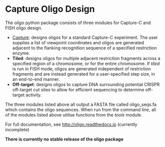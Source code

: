 Capture Oligo Design
====================

The *oligo* python package consists of three modules for Capture-C and FISH oligo design.

* [Capture](http://oligo.rtfd.io/en/latest/capture.html): designs oligos for a standard Capture-C experiment. The user supplies a list of viewpoint coordinates and oligos are generated adjacent to the flanking recognition sequence of a specified restriction enzyme.
* **Tiled**: designs oligos for multiple adjacent restriction fragments across a specified region of a chromosome, or for the entire chromosome. If *tiled* is run in FISH mode, oligos are generated independent of restriction fragments and
  are instead generated for a user-specified step size, in an end-to-end manner.
* **Off-target**: designs oligos to capture DNA surrounding potential CRISPR off-target cut sites to allow for efficient sequencing to determine off-target activity.

The three modules listed above all output a FASTA file called oligo_seqs.fa which contains the oligo sequences. When run from the command line, all of the modules listed above utilise functions from the *tools* module.

For full documentation, see http://oligo.readthedocs.io (currently incomplete)

**There is currently no stable release of the oligo package**
